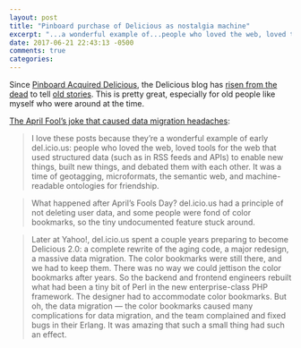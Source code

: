 ```yaml
---
layout: post
title: "Pinboard purchase of Delicious as nostalgia machine"
excerpt: "...a wonderful example of...people who loved the web, loved tools for the web that used structured data...to enable new things, built new things, and debated them with each other"
date: 2017-06-21 22:43:13 -0500
comments: true
categories: 
---
```


Since [Pinboard Acquired Delicious](https://blog.pinboard.in/2017/06/pinboard_acquires_delicious/), the Delicious blog has [risen from the dead](http://blog.del.icio.us/) to tell [old stories](https://twitter.com/Delicious/status/871963003083739136). This is pretty great, especially for old people like myself who were around at the time.

[The April Fool’s joke that caused data migration headaches](http://blog.del.icio.us/?p=1295):

> I love these posts because they’re a wonderful example of early del.icio.us: people who loved the web, loved tools for the web that used structured data (such as in RSS feeds and APIs) to enable new things, built new things, and debated them with each other. It was a time of geotagging, microformats, the semantic web, and machine-readable ontologies for friendship.

> What happened after April’s Fools Day? del.icio.us had a principle of not deleting user data, and some people were fond of color bookmarks, so the tiny undocumented feature stuck around.

> Later at Yahoo!, del.icio.us spent a couple years preparing to become Delicious 2.0: a complete rewrite of the aging code, a major redesign, a massive data migration. The color bookmarks were still there, and we had to keep them. There was no way we could jettison the color bookmarks after years. So the backend and frontend engineers rebuilt what had been a tiny bit of Perl in the new enterprise-class PHP framework. The designer had to accommodate color bookmarks. But oh, the data migration — the color bookmarks caused many complications for data migration, and the team complained and fixed bugs in their Erlang. It was amazing that such a small thing had such an effect.
